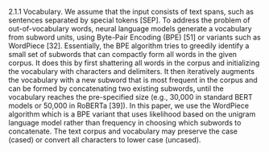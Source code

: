 2.1.1 Vocabulary. We assume that the input consists of text spans, such as sentences separated by special
tokens [SEP]. To address the problem of out-of-vocabulary words, neural language models generate a vocabulary
from subword units, using Byte-Pair Encoding (BPE) [51] or variants such as WordPiece [32]. Essentially, the
BPE algorithm tries to greedily identify a small set of subwords that can compactly form all words in the given
corpus. It does this by first shattering all words in the corpus and initializing the vocabulary with characters and
delimiters. It then iteratively augments the vocabulary with a new subword that is most frequent in the corpus
and can be formed by concatenating two existing subwords, until the vocabulary reaches the pre-specified size
(e.g., 30,000 in standard BERT models or 50,000 in RoBERTa [39]). In this paper, we use the WordPiece algorithm
which is a BPE variant that uses likelihood based on the unigram language model rather than frequency in
choosing which subwords to concatenate. The text corpus and vocabulary may preserve the case (cased) or
convert all characters to lower case (uncased).
